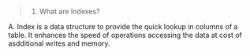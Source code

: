 >1. What are Indexes?

A. Index is a data structure to provide the quick lookup in columns of a table. It enhances the speed of operations accessing the data at cost of asdditional writes and memory.
